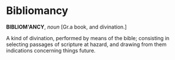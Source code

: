 # Bibliomancy

**BIBLIOM'ANCY**, _noun_ \[Gr.a book, and divination.\]

A kind of divination, performed by means of the bible; consisting in selecting passages of scripture at hazard, and drawing from them indications concerning things future.